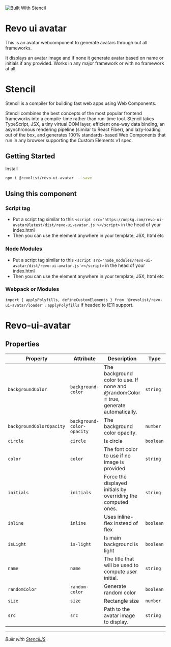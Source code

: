 ![Built With Stencil](https://img.shields.io/badge/-Built%20With%20Stencil-16161d.svg?logo=data%3Aimage%2Fsvg%2Bxml%3Bbase64%2CPD94bWwgdmVyc2lvbj0iMS4wIiBlbmNvZGluZz0idXRmLTgiPz4KPCEtLSBHZW5lcmF0b3I6IEFkb2JlIElsbHVzdHJhdG9yIDE5LjIuMSwgU1ZHIEV4cG9ydCBQbHVnLUluIC4gU1ZHIFZlcnNpb246IDYuMDAgQnVpbGQgMCkgIC0tPgo8c3ZnIHZlcnNpb249IjEuMSIgaWQ9IkxheWVyXzEiIHhtbG5zPSJodHRwOi8vd3d3LnczLm9yZy8yMDAwL3N2ZyIgeG1sbnM6eGxpbms9Imh0dHA6Ly93d3cudzMub3JnLzE5OTkveGxpbmsiIHg9IjBweCIgeT0iMHB4IgoJIHZpZXdCb3g9IjAgMCA1MTIgNTEyIiBzdHlsZT0iZW5hYmxlLWJhY2tncm91bmQ6bmV3IDAgMCA1MTIgNTEyOyIgeG1sOnNwYWNlPSJwcmVzZXJ2ZSI%2BCjxzdHlsZSB0eXBlPSJ0ZXh0L2NzcyI%2BCgkuc3Qwe2ZpbGw6I0ZGRkZGRjt9Cjwvc3R5bGU%2BCjxwYXRoIGNsYXNzPSJzdDAiIGQ9Ik00MjQuNywzNzMuOWMwLDM3LjYtNTUuMSw2OC42LTkyLjcsNjguNkgxODAuNGMtMzcuOSwwLTkyLjctMzAuNy05Mi43LTY4LjZ2LTMuNmgzMzYuOVYzNzMuOXoiLz4KPHBhdGggY2xhc3M9InN0MCIgZD0iTTQyNC43LDI5Mi4xSDE4MC40Yy0zNy42LDAtOTIuNy0zMS05Mi43LTY4LjZ2LTMuNkgzMzJjMzcuNiwwLDkyLjcsMzEsOTIuNyw2OC42VjI5Mi4xeiIvPgo8cGF0aCBjbGFzcz0ic3QwIiBkPSJNNDI0LjcsMTQxLjdIODcuN3YtMy42YzAtMzcuNiw1NC44LTY4LjYsOTIuNy02OC42SDMzMmMzNy45LDAsOTIuNywzMC43LDkyLjcsNjguNlYxNDEuN3oiLz4KPC9zdmc%2BCg%3D%3D&colorA=16161d&style=flat-square)

# Revo ui avatar

This is an avatar webcomponent to generate avatars through out all frameworks.

It displays an avatar image and if none it generate avatar based on name or initials if any provided. 
Works in any major framework or with no framework at all.

# Stencil

Stencil is a compiler for building fast web apps using Web Components.

Stencil combines the best concepts of the most popular frontend frameworks into a compile-time rather than run-time tool.  Stencil takes TypeScript, JSX, a tiny virtual DOM layer, efficient one-way data binding, an asynchronous rendering pipeline (similar to React Fiber), and lazy-loading out of the box, and generates 100% standards-based Web Components that run in any browser supporting the Custom Elements v1 spec.


## Getting Started


Install 

```bash
npm i @revolist/revo-ui-avatar  --save
```

## Using this component

### Script tag

- Put a script tag similar to this `<script src='https://unpkg.com/revo-ui-avatar@latest/dist/revo-ui-avatar.js'></script>` in the head of your index.html
- Then you can use the element anywhere in your template, JSX, html etc

### Node Modules
- Put a script tag similar to this `<script src='node_modules/revo-ui-avatar/dist/revo-ui-avatar.js'></script>` in the head of your index.html
- Then you can use the element anywhere in your template, JSX, html etc

### Webpack or Modules
`import { applyPolyfills, defineCustomElements } from '@revolist/revo-ui-avatar/loader';`
`applyPolyfills` if headed to IE11 support.


# Revo-ui-avatar


## Properties

| Property                 | Attribute                  | Description                                                                           | Type      | Default     |
| ------------------------ | -------------------------- | ------------------------------------------------------------------------------------- | --------- | ----------- |
| `backgroundColor`        | `background-color`         | The background color to use. If none and @randomColor = true, generate automatically. | `string`  | `undefined` |
| `backgroundColorOpacity` | `background-color-opacity` | The background color opacity.                                                         | `number`  | `undefined` |
| `circle`                 | `circle`                   | Is circle                                                                             | `boolean` | `true`      |
| `color`                  | `color`                    | The font color to use if no image is provided.                                        | `string`  | `'white'`   |
| `initials`               | `initials`                 | Force the displayed initials by overriding the computed ones.                         | `string`  | `undefined` |
| `inline`                 | `inline`                   | Uses inline-flex instead of flex                                                      | `boolean` | `false`     |
| `isLight`                | `is-light`                 | Is main background is light                                                           | `boolean` | `true`      |
| `name`                   | `name`                     | The title that will be used to compute user initial.                                  | `string`  | `'?'`       |
| `randomColor`            | `random-color`             | Generate random color                                                                 | `boolean` | `true`      |
| `size`                   | `size`                     | Rectangle size                                                                        | `number`  | `40`        |
| `src`                    | `src`                      | Path to the avatar image to display.                                                  | `string`  | `undefined` |


----------------------------------------------

*Built with [StencilJS](https://stenciljs.com/)*

